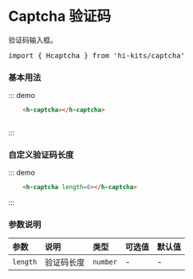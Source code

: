 # Captcha 验证码
验证码输入框。

<pre class="language-ts">
import { Hcaptcha } from 'hi-kits/captcha'
</pre>

### 基本用法

::: demo
```html
    <h-captcha></h-captcha>
    
```
:::

### 自定义验证码长度

::: demo
```html
    <h-captcha length=6></h-captcha>

```
:::

### 参数说明

|参数|说明|类型|可选值|默认值
|:--|:--|:--|:-----|:---
| `length`| 验证码长度 |  `number` | - | -
